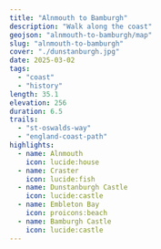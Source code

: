 ```yaml
---
title: "Alnmouth to Bamburgh"
description: "Walk along the coast"
geojson: "alnmouth-to-bamburgh/map"
slug: "alnmouth-to-bamburgh"
cover: "./dunstanburgh.jpg"
date: 2025-03-02
tags:
  - "coast"
  - "history"
length: 35.1
elevation: 256
duration: 6.5
trails:
  - "st-oswalds-way"
  - "england-coast-path"
highlights:
  - name: Alnmouth
    icon: lucide:house
  - name: Craster
    icon: lucide:fish
  - name: Dunstanburgh Castle
    icon: lucide:castle
  - name: Embleton Bay
    icon: proicons:beach
  - name: Bamburgh Castle
    icon: lucide:castle
---
```

